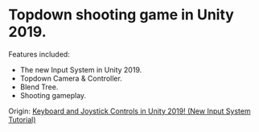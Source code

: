 # Topdown shooting game in Unity 2019.  

Features included:

+ The new Input System in Unity 2019.
+ Topdown Camera & Controller.
+ Blend Tree.
+ Shooting gameplay.

Origin: [Keyboard and Joystick Controls in Unity 2019! (New Input System Tutorial)](https://www.youtube.com/watch?v=Gz0YcjXBJ3U)

